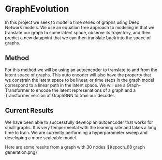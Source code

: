 # GraphEvolution
In this project we seek to model a time series of graphs using Deep Network models. We use an equation free approach to modeling in that we translate our graph to some latent space, observe its trajectory, and 
then predict a new datapoint that we can then translate back into the space of graphs.

## Method
For this method we will be using an autoencoder to translate to and from the latent space of graphs. This auto encoder will also have the property that we constrain the latent space to be linear, or time steps in the graph model 
correspond to a linear path in the latent space. We will use a Graph-Transformer to encode the latent represenations of a graph and a Transformer version of GraphRNN to train our decoder.

## Current Results
We have been able to successfully develop an autoencoder that works for small graphs. It is very tempermental with the learning rate and takes a long time to train. We are currently performing a hyperparameter sweep and developing a more scaleable model.

Here are some results from a graph with 30 nodes
![](epoch_68 graph generation.png)
